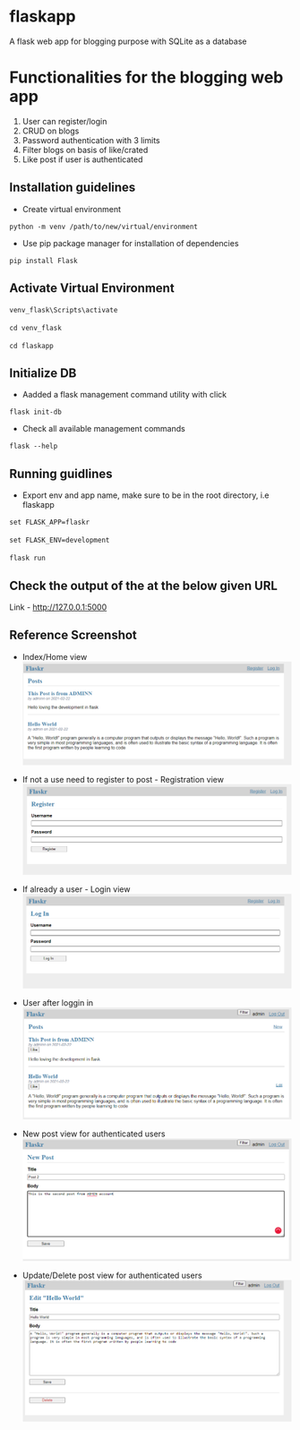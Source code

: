 # flaskapp
A flask web app for blogging purpose with SQLite as a database

# Functionalities for the blogging web app
1. User can register/login
2. CRUD on blogs
3. Password authentication with 3 limits
4. Filter blogs on basis of like/crated
5. Like post if user is authenticated

## Installation guidelines

- Create virtual environment
```
python -m venv /path/to/new/virtual/environment
```

- Use pip package manager for installation of dependencies
```
pip install Flask
```

## Activate Virtual Environment
```
venv_flask\Scripts\activate

cd venv_flask

cd flaskapp
```

## Initialize DB

- Aadded a flask management command utility with click
```
flask init-db
```

- Check all available management commands
```
flask --help
```

## Running guidlines

-  Export env and app name, make sure to be in the root directory, i.e flaskapp

```
set FLASK_APP=flaskr

set FLASK_ENV=development

flask run
```
## Check the output of the at the below given URL
Link - http://127.0.0.1:5000

## Reference Screenshot

-  Index/Home view 
![Alt text](/images/v4.png)

- If not a use need to register to post - Registration view
![Alt text](/images/v5.png)

- If already a user - Login view 
![Alt text](/images/v6.png)

- User after loggin in 
![Alt text](/images/v1.png)

- New post view for authenticated users
![Alt text](/images/v2.png)

- Update/Delete post view for authenticated users
![Alt text](/images/v3.png)